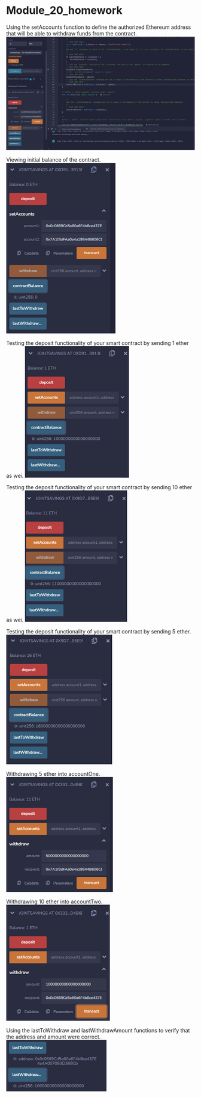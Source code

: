 # Module_20_homework

Using the setAccounts function to define the authorized Ethereum address that will be able to withdraw funds from the contract.
![1_setAccounts](Execution_Results/1_setAccounts.png)


Viewing initial balance of the contract.
![2_ContractBalance](Execution_Results/2_ContractBalance.png)

Testing the deposit functionality of your smart contract by sending 1 ether as wei.
![3_send1EtherAsWei](Execution_Results/3_send1EtherAsWei.png)

Testing the deposit functionality of your smart contract by sending 10 ether as wei.
![4_send10EtherAsWei](Execution_Results/4_send10EtherAsWei.png)

Testing the deposit functionality of your smart contract by sending 5 ether.
![5_send5Ether](Execution_Results/5_send5Ether.png)

Withdrawing 5 ether into accountOne.
![6_withdraw5EtherIntoAccOne](Execution_Results/6_withdraw5EtherIntoAccOne.png)

Withdrawing 10 ether into accountTwo.
![7_withdraw10EtherIntoAccTwo](Execution_Results/7_withdraw10EtherIntoAccTwo.png)

Using the lastToWithdraw and lastWithdrawAmount functions to verify that the address and amount were correct.
![8_lastToWithdrawAndLastWithdrawAmount](Execution_Results/8_lastToWithdrawAndLastWithdrawAmount.png)
